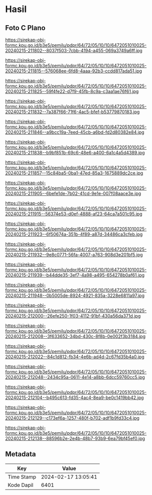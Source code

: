 # Hasil

## Foto C Plano

https://sirekap-obj-formc.kpu.go.id/b3e5/pemilu/pdpr/64/72/05/10/10/6472051010025-20240215-211802--8037f503-7cbb-4194-a455-069a3749a6ff.jpg

https://sirekap-obj-formc.kpu.go.id/b3e5/pemilu/pdpr/64/72/05/10/10/6472051010025-20240215-211815--576068ee-6fd8-4aaa-92b3-ccdd817ada51.jpg

https://sirekap-obj-formc.kpu.go.id/b3e5/pemilu/pdpr/64/72/05/10/10/6472051010025-20240215-211825--59f4fe22-d7f9-45fb-8c9a-c3aa1ae76f61.jpg

https://sirekap-obj-formc.kpu.go.id/b3e5/pemilu/pdpr/64/72/05/10/10/6472051010025-20240215-211832--7a387f66-71f6-4ac5-bfef-b53779870183.jpg

https://sirekap-obj-formc.kpu.go.id/b3e5/pemilu/pdpr/64/72/05/10/10/6472051010025-20240215-211846--a9bcc19a-7eed-45cb-a6bd-fd2d80382e84.jpg

https://sirekap-obj-formc.kpu.go.id/b3e5/pemilu/pdpr/64/72/05/10/10/6472051010025-20240215-211838--b9bf851b-69c6-48e6-a400-6a1c4a5d4389.jpg

https://sirekap-obj-formc.kpu.go.id/b3e5/pemilu/pdpr/64/72/05/10/10/6472051010025-20240215-211857--15c84ba5-0ba1-47ed-85a3-1675889dc2ce.jpg

https://sirekap-obj-formc.kpu.go.id/b3e5/pemilu/pdpr/64/72/05/10/10/6472051010025-20240215-211905--6befe1de-7b02-41cd-9e1e-007f08aace3e.jpg

https://sirekap-obj-formc.kpu.go.id/b3e5/pemilu/pdpr/64/72/05/10/10/6472051010025-20240215-211915--56374e53-d0ef-4888-af23-64ca7a501c95.jpg

https://sirekap-obj-formc.kpu.go.id/b3e5/pemilu/pdpr/64/72/05/10/10/6472051010025-20240215-211923--6f50674a-351b-4f89-a87d-34486ca3cfeb.jpg

https://sirekap-obj-formc.kpu.go.id/b3e5/pemilu/pdpr/64/72/05/10/10/6472051010025-20240215-211932--9e8c0771-56fa-4007-a763-908d3e201bf5.jpg

https://sirekap-obj-formc.kpu.go.id/b3e5/pemilu/pdpr/64/72/05/10/10/6472051010025-20240215-211939--b44dde35-3ef7-4a98-a495-654278b0af61.jpg

https://sirekap-obj-formc.kpu.go.id/b3e5/pemilu/pdpr/64/72/05/10/10/6472051010025-20240215-211948--0b5005de-8924-4921-835a-3228e6811a97.jpg

https://sirekap-obj-formc.kpu.go.id/b3e5/pemilu/pdpr/64/72/05/10/10/6472051010025-20240215-212000--26efe250-1f03-4112-91bf-430a56da371d.jpg

https://sirekap-obj-formc.kpu.go.id/b3e5/pemilu/pdpr/64/72/05/10/10/6472051010025-20240215-212008--3f633652-34bd-430c-8f8b-0e002f3b3184.jpg

https://sirekap-obj-formc.kpu.go.id/b3e5/pemilu/pdpr/64/72/05/10/10/6472051010025-20240215-212022--84c1d812-fb34-4e6b-ad4d-2c67fd35b4a0.jpg

https://sirekap-obj-formc.kpu.go.id/b3e5/pemilu/pdpr/64/72/05/10/10/6472051010025-20240215-212048--2434c95a-0611-4e14-a8bb-6dcc59760cc5.jpg

https://sirekap-obj-formc.kpu.go.id/b3e5/pemilu/pdpr/64/72/05/10/10/6472051010025-20240215-212104--b495c613-fd35-4ac4-8ea9-be0c1419bb42.jpg

https://sirekap-obj-formc.kpu.go.id/b3e5/pemilu/pdpr/64/72/05/10/10/6472051010025-20240215-212129--c173ef6a-1257-480f-b702-adf1b9fd33c4.jpg

https://sirekap-obj-formc.kpu.go.id/b3e5/pemilu/pdpr/64/72/05/10/10/6472051010025-20240215-212138--88596b2e-2e4b-48b7-93b9-6ea79bf45ef0.jpg


## Metadata

| Key        | Value               |
| ---------- | ------------------- |
| Time Stamp | 2024-02-17 13:05:41 |
| Kode Dapil | 6401                |



